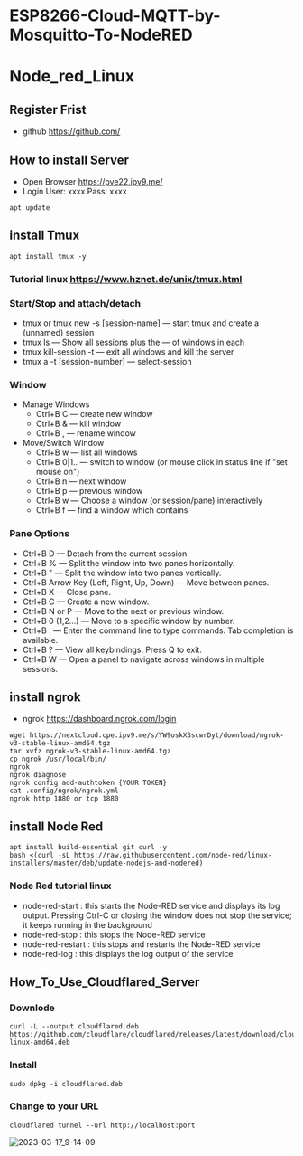 # ESP8266-Cloud-MQTT-by-Mosquitto-To-NodeRED

# Node_red_Linux

## Register Frist
* github https://github.com/

## How to install Server

* Open Browser https://pve22.ipv9.me/
* Login User: xxxx Pass: xxxx

```
apt update
```

## install Tmux
```
apt install tmux -y
```
### Tutorial linux https://www.hznet.de/unix/tmux.html

### Start/Stop and attach/detach
* tmux or tmux new -s [session-name]                  — start tmux and create a (unnamed) session
* tmux ls                                             — Show all sessions plus the — of windows in each
* tmux kill-session -t <session-number>               — exit all windows and kill the server
* tmux a -t [session-number]                          — select-session 

### Window 
* Manage Windows
  * Ctrl+B C          — create new window
  * Ctrl+B &          — kill window
  * Ctrl+B ,          — rename window
* Move/Switch Window
  * Ctrl+B w          — list all windows
  * Ctrl+B 0|1..      — switch to window <x> (or mouse click in status line if "set mouse on")
  * Ctrl+B n          — next window
  * Ctrl+B p          — previous window
  * Ctrl+B w          — Choose a window (or session/pane) interactively
  * Ctrl+B f <text>   — find a window which contains <text>
  
### Pane Options
* Ctrl+B D — Detach from the current session.
* Ctrl+B % — Split the window into two panes horizontally.
* Ctrl+B " — Split the window into two panes vertically.
* Ctrl+B Arrow Key (Left, Right, Up, Down) — Move between panes.
* Ctrl+B X — Close pane.
* Ctrl+B C — Create a new window.
* Ctrl+B N or P — Move to the next or previous window.
* Ctrl+B 0 (1,2...) — Move to a specific window by number.
* Ctrl+B : — Enter the command line to type commands. Tab completion is available.
* Ctrl+B ? — View all keybindings. Press Q to exit.
* Ctrl+B W — Open a panel to navigate across windows in multiple sessions.

## install ngrok
* ngrok https://dashboard.ngrok.com/login
```
wget https://nextcloud.cpe.ipv9.me/s/YW9oskX3scwrDyt/download/ngrok-v3-stable-linux-amd64.tgz
tar xvfz ngrok-v3-stable-linux-amd64.tgz
cp ngrok /usr/local/bin/
ngrok
ngrok diagnose
ngrok config add-authtoken {YOUR TOKEN}
cat .config/ngrok/ngrok.yml
ngrok http 1880 or tcp 1880
```

## install Node Red
```
apt install build-essential git curl -y
bash <(curl -sL https://raw.githubusercontent.com/node-red/linux-installers/master/deb/update-nodejs-and-nodered)
```
### Node Red tutorial linux
* node-red-start : this starts the Node-RED service and displays its log output. Pressing Ctrl-C or closing the window does not stop the service; it keeps running in the background
* node-red-stop : this stops the Node-RED service
* node-red-restart : this stops and restarts the Node-RED service
* node-red-log : this displays the log output of the service

## How_To_Use_Cloudflared_Server

### Downlode
```
curl -L --output cloudflared.deb https://github.com/cloudflare/cloudflared/releases/latest/download/cloudflared-linux-amd64.deb
```

### Install
```
sudo dpkg -i cloudflared.deb 
```

### Change to your URL
```
cloudflared tunnel --url http://localhost:port
```

![2023-03-17_9-14-09](https://user-images.githubusercontent.com/48780839/225797890-e12d5077-82d9-4e0e-af50-2ffd1bf08622.png)
